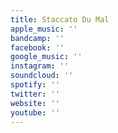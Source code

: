 ```yaml
---
title: Staccato Du Mal
apple_music: ''
bandcamp: ''
facebook: ''
google_music: ''
instagram: ''
soundcloud: ''
spotify: ''
twitter: ''
website: ''
youtube: ''
---
```

